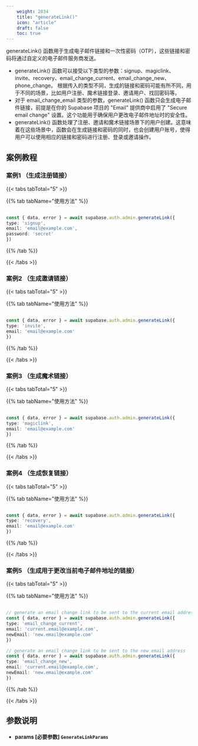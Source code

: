 ```yaml
---
    weight: 2834
    title: "generateLink()"
    icon: "article"
    draft: false
    toc: true
---
```


generateLink() 函数用于生成电子邮件链接和一次性密码（OTP），这些链接和密码将通过自定义的电子邮件服务商发送。

* generateLink() 函数可以接受以下类型的参数：signup、magiclink、invite、recovery、email_change_current、email_change_new、phone_change。
根据传入的类型不同，生成的链接和密码可能有所不同，用于不同的场景，比如用户注册、魔术链接登录、邀请用户、找回密码等。
*  对于 email_change_email 类型的参数，generateLink() 函数只会生成电子邮件链接，前提是在你的 Supabase 项目的 "Email" 提供商中启用了 "Secure email change" 设置。这个功能用于确保用户更改电子邮件地址时的安全性。
* generateLink() 函数处理了注册、邀请和魔术链接场景下的用户创建。这意味着在这些场景中，函数会在生成链接和密码的同时，也会创建用户账号，使得用户可以使用相应的链接和密码进行注册、登录或邀请操作。


## 案例教程

### 案例1 （生成注册链接）

{{< tabs tabTotal="5" >}}


{{% tab tabName="使用方法" %}}



  ```ts
                                                                                
const { data, error } = await supabase.auth.admin.generateLink({
  type: 'signup',
  email: 'email@example.com',
  password: 'secret'
})
  ```



{{% /tab %}}

{{< /tabs >}}


### 案例2 （生成邀请链接）

{{< tabs tabTotal="5" >}}


{{% tab tabName="使用方法" %}}



  ```ts
                                                                                
const { data, error } = await supabase.auth.admin.generateLink({
  type: 'invite',
  email: 'email@example.com'
})                                                                         
  ```



{{% /tab %}}

{{< /tabs >}}


### 案例3 （生成魔术链接）

{{< tabs tabTotal="5" >}}


{{% tab tabName="使用方法" %}}



  ```ts
                                                                                
const { data, error } = await supabase.auth.admin.generateLink({
  type: 'magiclink',
  email: 'email@example.com'
})
  ```



{{% /tab %}}

{{< /tabs >}}


### 案例4 （生成恢复链接）

{{< tabs tabTotal="5" >}}


{{% tab tabName="使用方法" %}}



  ```ts
                                                                                
const { data, error } = await supabase.auth.admin.generateLink({
  type: 'recovery',
  email: 'email@example.com'
})                                                                       
  ```



{{% /tab %}}

{{< /tabs >}}


### 案例5 （生成用于更改当前电子邮件地址的链接）

{{< tabs tabTotal="5" >}}


{{% tab tabName="使用方法" %}}



  ```ts
                                                                                
// generate an email change link to be sent to the current email address
const { data, error } = await supabase.auth.admin.generateLink({
  type: 'email_change_current',
  email: 'current.email@example.com',
  newEmail: 'new.email@example.com'
})

// generate an email change link to be sent to the new email address
const { data, error } = await supabase.auth.admin.generateLink({
  type: 'email_change_new',
  email: 'current.email@example.com',
  newEmail: 'new.email@example.com'
})
  ```



{{% /tab %}}

{{< /tabs >}}




## 参数说明


<ul className="method-list-group">
  
<li className="method-list-item">
  <h4 className="method-list-item-label">
    <span className="method-list-item-label-name">
      params
    </span>
    <span className="method-list-item-label-badge required">
      [必要参数]
    </span>
    <span className="method-list-item-validation">
      <code>GenerateLinkParams</code> 
    </span>
  </h4>
</li>

</ul>